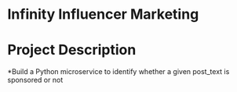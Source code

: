 # Infinity Influencer Marketing

# Project Description

*Build a Python microservice to identify whether a given post_text is sponsored or not
